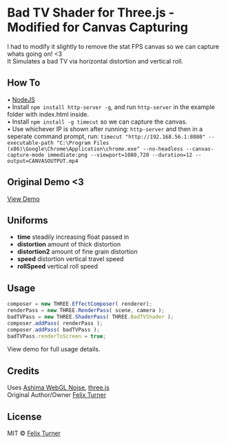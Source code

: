 # Bad TV Shader for Three.js - Modified for Canvas Capturing

I had to modify it slightly to remove the stat FPS canvas so we can capture whats going on! <3                                         
It Simulates a bad TV via horizontal distortion and vertical roll. 

## How To
• [NodeJS](https://nodejs.org/en/)                                                                             
• Install `npm install http-server -g`, and run `http-server` in the example folder with index.html inside.                               
• Install `npm install -g timecut` so we can capture the canvas.                                                                         
• Use whichever IP is shown after running: `http-server` and then in a seperate command prompt, run: `timecut "http://192.168.56.1:8080" --executable-path "C:\Program Files (x86)\Google\Chrome\Application\chrome.exe" --no-headless --canvas-capture-mode immediate:png --viewport=1080,720 --duration=12 --output=CANVASOUTPUT.mp4`

## Original Demo <3

[View Demo](http://felixturner.github.io/bad-tv-shader/example/)

## Uniforms
* **time** steadily increasing float passed in
* **distortion** amount of thick distortion
* **distortion2** amount of fine grain distortion
* **speed** distortion vertical travel speed
* **rollSpeed** vertical roll speed


## Usage

```javascript
composer = new THREE.EffectComposer( renderer);
renderPass = new THREE.RenderPass( scene, camera );
badTVPass = new THREE.ShaderPass( THREE.BadTVShader );
composer.addPass( renderPass );
composer.addPass( badTVPass );
badTVPass.renderToScreen = true;
```

View demo for full usage details.

## Credits

Uses [Ashima WebGL Noise](https://github.com/ashima/webgl-noise), [three.js](https://github.com/mrdoob/three.js/)                                  
Original Author/Owner [Felix Turner](https://github.com/felixturner/bad-tv-shader)  

## License

MIT © [Felix Turner](http://airtight.cc)
